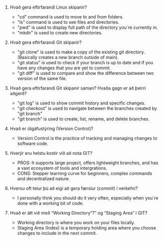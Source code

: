 1. Hvað gera eftirfarandi Linux skipanir?
    - "cd" command is used to move to and from folders.
    - "ls" command is used to see files and directories.
    - "pwd" is used to display full path of the directory you´re currently in.
    - "mkdir" is used to create new directories.

2. Hvað gera eftirfarandi Git skipanir?
    - "git clone" is used to make a copy of the existing git directory. (Basically creates a new branch outside of main).
    - "git status" is used to check if your branch is up to date and if you have any changes that you are yet to commit.
    - "git diff" is used to compare and show the difference between two version of the same file.

3. Hvað gera eftirfarandi Git skipanir saman? Hvaða gagn er að þeirri aðgerð?
    - "git log" is used to show commit history and specific changes.
    - "git checkout" is used to navigate between the branches created by "git branch"
    - "git branch" is used to create, list, rename, and delete branches.

4. Hvað er útgáfustýring (Version Control)?
    - Version Control is the practice of tracking and managing changes to software code.

5. Hverjir eru helstu kostir við að nota GIT?
    - PROS: It supports large project, offers lightweight branches, and has a vast ecosystem of tools and intergrations.
    - CONS: Stepper learning curve for beginners, complex commands and decentralized nature.

6. Hversu oft telur þú að eigi að gera færslur (commit) í verkefni?
    - I personally think you should do it very often, especially when you´re done with a working bit of code.

7. Hvað er átt við með “Working Directory”?” og “Staging Area” í GIT?
    - Working directory is where you work on your files locally.
    - Staging Area (Index) is a temporary holding area where you choose changes to include in the next commit.